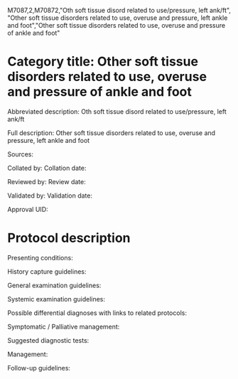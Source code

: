 M7087,2,M70872,"Oth soft tissue disord related to use/pressure, left ank/ft", "Other soft tissue disorders related to use, overuse and pressure, left ankle and foot","Other soft tissue disorders related to use, overuse and pressure of ankle and foot"
# Category title: Other soft tissue disorders related to use, overuse and pressure of ankle and foot

Abbreviated description: Oth soft tissue disord related to use/pressure, left ank/ft

Full description: Other soft tissue disorders related to use, overuse and pressure, left ankle and foot

Sources:

Collated by:
Collation date:

Reviewed by:
Review date:

Validated by:
Validation date:

Approval UID:

# Protocol description

Presenting conditions:

History capture guidelines:

General examination guidelines:

Systemic examination guidelines:

Possible differential diagnoses with links to related protocols:

Symptomatic / Palliative management:

Suggested diagnostic tests:

Management:

Follow-up guidelines:
